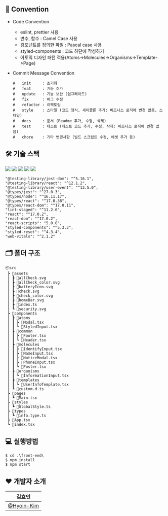 ## 📌 Convention

- Code Convention

  - eslint, prettier 사용
  - 변수, 함수 : Camel Case 사용
  - 컴포넌트를 정의한 파일 : Pascal case 사용
  - styled-components : 코드 하단에 작성하기
  - 아토믹 디자인 패턴 적용(Atoms->Molecules->Organisms->Template->Page)

- Commit Message Convention

  ```
  #   init     : 초기화
  #   feat     : 기능 추가
  #   update   : 기능 보완 (업그레이드)
  #   fix      : 버그 수정
  #   refactor : 리팩토링
  #   style    : 스타일 (코드 형식, 세미콜론 추가: 비즈니스 로직에 변경 없음, 스타일)
  #   docs     : 문서 (Readme 추가, 수정, 삭제)
  #   test     : 테스트 (테스트 코드 추가, 수정, 삭제: 비즈니스 로직에 변경 없음)
  #   chore    : 기타 변경사항 (빌드 스크립트 수정, 에셋 추가 등)
  ```

## 🛠 기술 스택

<img src="https://img.shields.io/badge/React-61DAFB?style=flat-square&logo=React&logoColor=white"/> <img src="https://img.shields.io/badge/TypeScript-blue?style=flat-square&logo=TypeScript&logoColor=white"/> <img src="https://img.shields.io/badge/StyledComponents-DB7093?style=flat-square&logo=Styled-components&logoColor=white"/> <img src="https://img.shields.io/badge/Prettier-F7B93E?style=flat-square&logo=Prettier&logoColor=white"/> <img src="https://img.shields.io/badge/Eslint-4B3263?style=flat-square&logo=Eslint&logoColor=white"/>

```
"@testing-library/jest-dom": "^5.16.1",
"@testing-library/react": "^12.1.2",
"@testing-library/user-event": "^13.5.0",
"@types/jest": "^27.0.3",
"@types/node": "^16.11.17",
"@types/react": "^17.0.38",
"@types/react-dom": "^17.0.11",
"lint-staged": "^11.2.6",
"react": "^17.0.2",
"react-dom": "^17.0.2",
"react-scripts": "5.0.0",
"styled-components": "^5.3.3",
"styled-reset": "^4.3.4",
"web-vitals": "^2.1.2"
```

## 🗂 폴더 구조
```
📦src
 ┣ 📂assets
 ┃ ┣ 📜allCheck.svg
 ┃ ┣ 📜allCheck_color.svg
 ┃ ┣ 📜batteryIcon.svg
 ┃ ┣ 📜check.svg
 ┃ ┣ 📜check_color.svg
 ┃ ┣ 📜homeBar.svg
 ┃ ┣ 📜index.ts
 ┃ ┗ 📜security.svg
 ┣ 📂components
 ┃ ┣ 📂atoms
 ┃ ┃ ┣ 📜Modal.tsx
 ┃ ┃ ┗ 📜StyledInput.tsx
 ┃ ┣ 📂common
 ┃ ┃ ┣ 📜Footer.tsx
 ┃ ┃ ┗ 📜Header.tsx
 ┃ ┣ 📂molecules
 ┃ ┃ ┣ 📜IdentifyInput.tsx
 ┃ ┃ ┣ 📜NameInput.tsx
 ┃ ┃ ┣ 📜NoticeModal.tsx
 ┃ ┃ ┣ 📜PhoneInput.tsx
 ┃ ┃ ┗ 📜Poster.tsx
 ┃ ┣ 📂organisms
 ┃ ┃ ┗ 📜InformationInput.tsx
 ┃ ┣ 📂templates
 ┃ ┃ ┗ 📜UserInfoTemplate.tsx
 ┃ ┗ 📜custom.d.ts
 ┣ 📂pages
 ┃ ┗ 📜Main.tsx
 ┣ 📂styles
 ┃ ┗ 📜GlobalStyle.ts
 ┣ 📂types
 ┃ ┗ 📜info.type.ts
 ┣ 📜App.tsx
 ┗ 📜index.tsx
```

## 💻 실행방법

```
$ cd .\front-end\
$ npm install
$ npm start
```

## ❤ 개발자 소개

| 김효인                                     |
| ------------------------------------------ |
| [@Hyoin-Kim](https://github.com/Hyoin-Kim) |
